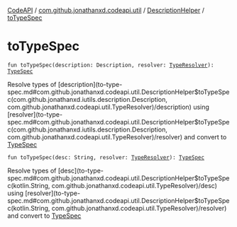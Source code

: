 [CodeAPI](../../index.md) / [com.github.jonathanxd.codeapi.util](../index.md) / [DescriptionHelper](index.md) / [toTypeSpec](.)

# toTypeSpec

`fun toTypeSpec(description: Description, resolver: `[`TypeResolver`](../-type-resolver/index.md)`): `[`TypeSpec`](../../com.github.jonathanxd.codeapi.base/-type-spec/index.md)

Resolve types of [description](to-type-spec.md#com.github.jonathanxd.codeapi.util.DescriptionHelper$toTypeSpec(com.github.jonathanxd.iutils.description.Description, com.github.jonathanxd.codeapi.util.TypeResolver)/description) using [resolver](to-type-spec.md#com.github.jonathanxd.codeapi.util.DescriptionHelper$toTypeSpec(com.github.jonathanxd.iutils.description.Description, com.github.jonathanxd.codeapi.util.TypeResolver)/resolver) and convert to [TypeSpec](../../com.github.jonathanxd.codeapi.base/-type-spec/index.md)

`fun toTypeSpec(desc: String, resolver: `[`TypeResolver`](../-type-resolver/index.md)`): `[`TypeSpec`](../../com.github.jonathanxd.codeapi.base/-type-spec/index.md)

Resolve types of [desc](to-type-spec.md#com.github.jonathanxd.codeapi.util.DescriptionHelper$toTypeSpec(kotlin.String, com.github.jonathanxd.codeapi.util.TypeResolver)/desc) using [resolver](to-type-spec.md#com.github.jonathanxd.codeapi.util.DescriptionHelper$toTypeSpec(kotlin.String, com.github.jonathanxd.codeapi.util.TypeResolver)/resolver) and convert to [TypeSpec](../../com.github.jonathanxd.codeapi.base/-type-spec/index.md)

